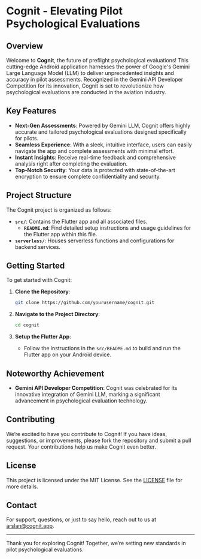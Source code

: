 # Cognit - Elevating Pilot Psychological Evaluations

## Overview

Welcome to **Cognit**, the future of preflight psychological evaluations! This cutting-edge Android application harnesses the power of Google's Gemini Large Language Model (LLM) to deliver unprecedented insights and accuracy in pilot assessments. Recognized in the Gemini API Developer Competition for its innovation, Cognit is set to revolutionize how psychological evaluations are conducted in the aviation industry.

## Key Features

- **Next-Gen Assessments**: Powered by Gemini LLM, Cognit offers highly accurate and tailored psychological evaluations designed specifically for pilots.
- **Seamless Experience**: With a sleek, intuitive interface, users can easily navigate the app and complete assessments with minimal effort.
- **Instant Insights**: Receive real-time feedback and comprehensive analysis right after completing the evaluation.
- **Top-Notch Security**: Your data is protected with state-of-the-art encryption to ensure complete confidentiality and security.

## Project Structure

The Cognit project is organized as follows:

- **`src/`**: Contains the Flutter app and all associated files.
  - **`README.md`**: Find detailed setup instructions and usage guidelines for the Flutter app within this file.
- **`serverless/`**: Houses serverless functions and configurations for backend services.

## Getting Started

To get started with Cognit:

1. **Clone the Repository**:
    ```bash
    git clone https://github.com/yourusername/cognit.git
    ```

2. **Navigate to the Project Directory**:
    ```bash
    cd cognit
    ```

3. **Setup the Flutter App**:
    - Follow the instructions in the `src/README.md` to build and run the Flutter app on your Android device.

## Noteworthy Achievement

- **Gemini API Developer Competition**: Cognit was celebrated for its innovative integration of Gemini LLM, marking a significant advancement in psychological evaluation technology.

## Contributing

We’re excited to have you contribute to Cognit! If you have ideas, suggestions, or improvements, please fork the repository and submit a pull request. Your contributions help us make Cognit even better.

## License

This project is licensed under the MIT License. See the [LICENSE](LICENSE) file for more details.

## Contact

For support, questions, or just to say hello, reach out to us at [arslan@cognit.app](mailto:arslan@cognit.app).

---

Thank you for exploring Cognit! Together, we’re setting new standards in pilot psychological evaluations.

